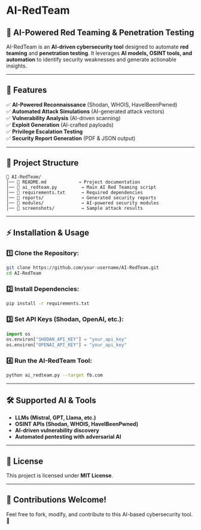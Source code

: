 # AI-RedTeam

## 🚀 AI-Powered Red Teaming & Penetration Testing

AI-RedTeam is an **AI-driven cybersecurity tool** designed to automate **red teaming** and **penetration testing**. It leverages **AI models, OSINT tools, and automation** to identify security weaknesses and generate actionable insights.

---

## 📌 Features
✅ **AI-Powered Reconnaissance** (Shodan, WHOIS, HaveIBeenPwned)  
✅ **Automated Attack Simulations** (AI-generated attack vectors)  
✅ **Vulnerability Analysis** (AI-driven scanning)  
✅ **Exploit Generation** (AI-crafted payloads)  
✅ **Privilege Escalation Testing**  
✅ **Security Report Generation** (PDF & JSON output)  

---

## 📂 Project Structure
```
📁 AI-RedTeam/
│── 📜 README.md            → Project documentation
│── 📜 ai_redteam.py         → Main AI Red Teaming script
│── 📜 requirements.txt      → Required dependencies
│── 📂 reports/              → Generated security reports
│── 📂 modules/              → AI-powered security modules
│── 📂 screenshots/          → Sample attack results
```

---

## ⚡ Installation & Usage
### **1️⃣ Clone the Repository:**
```bash
git clone https://github.com/your-username/AI-RedTeam.git
cd AI-RedTeam
```

### **2️⃣ Install Dependencies:**
```bash
pip install -r requirements.txt
```

### **3️⃣ Set API Keys (Shodan, OpenAI, etc.):**
```python
import os
os.environ["SHODAN_API_KEY"] = "your_api_key"
os.environ["OPENAI_API_KEY"] = "your_api_key"
```

### **4️⃣ Run the AI-RedTeam Tool:**
```bash
python ai_redteam.py --target fb.com
```

---

## 🛠 Supported AI & Tools
- **LLMs (Mistral, GPT, Llama, etc.)**  
- **OSINT APIs (Shodan, WHOIS, HaveIBeenPwned)**  
- **AI-driven vulnerability discovery**  
- **Automated pentesting with adversarial AI**  

---

## 📜 License
This project is licensed under **MIT License**.

---

## 🔹 Contributions Welcome!
Feel free to fork, modify, and contribute to this AI-based cybersecurity tool. 🚀


